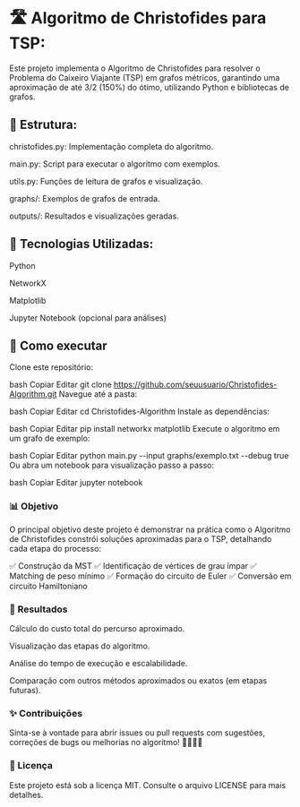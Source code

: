 # 🛣️ Algoritmo de Christofides para TSP:
Este projeto implementa o Algoritmo de Christofides para resolver o Problema do Caixeiro Viajante (TSP) em grafos métricos, garantindo uma aproximação de até 3/2 (150%) do ótimo, utilizando Python e bibliotecas de grafos.

## 📁 Estrutura:
christofides.py: Implementação completa do algoritmo.

main.py: Script para executar o algoritmo com exemplos.

utils.py: Funções de leitura de grafos e visualização.

graphs/: Exemplos de grafos de entrada.

outputs/: Resultados e visualizações geradas.

## 🧪 Tecnologias Utilizadas:

Python

NetworkX

Matplotlib

Jupyter Notebook (opcional para análises)

## 🚀 Como executar
Clone este repositório:

bash
Copiar
Editar
git clone https://github.com/seuusuario/Christofides-Algorithm.git
Navegue até a pasta:

bash
Copiar
Editar
cd Christofides-Algorithm
Instale as dependências:

bash
Copiar
Editar
pip install networkx matplotlib
Execute o algoritmo em um grafo de exemplo:

bash
Copiar
Editar
python main.py --input graphs/exemplo.txt --debug true
Ou abra um notebook para visualização passo a passo:

bash
Copiar
Editar
jupyter notebook

### 📊 Objetivo
O principal objetivo deste projeto é demonstrar na prática como o Algoritmo de Christofides constrói soluções aproximadas para o TSP, detalhando cada etapa do processo:

✅ Construção da MST
✅ Identificação de vértices de grau ímpar
✅ Matching de peso mínimo
✅ Formação do circuito de Euler
✅ Conversão em circuito Hamiltoniano

### 📌 Resultados
Cálculo do custo total do percurso aproximado.

Visualização das etapas do algoritmo.

Análise do tempo de execução e escalabilidade.

Comparação com outros métodos aproximados ou exatos (em etapas futuras).

### ✨ Contribuições
Sinta-se à vontade para abrir issues ou pull requests com sugestões, correções de bugs ou melhorias no algoritmo! 👩‍💻👨‍💻

### 📄 Licença
Este projeto está sob a licença MIT. Consulte o arquivo LICENSE para mais detalhes.
